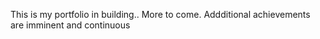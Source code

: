 This is my portfolio in building.. More to come. Addditional achievements are imminent and continuous
